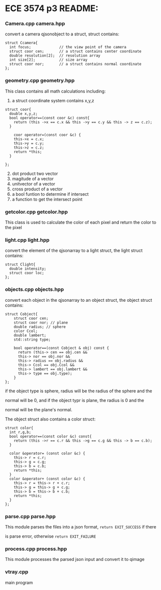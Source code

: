 # ECE 3574 p3 README:

### Camera.cpp camera.hpp

convert a camera qjsonobject to a struct, struct contains:
```
struct Ccamera{
  int focus;             // the view point of the camera
  struct coor cen;       // a struct contains center coordinate
  double resolution[2];  // resolution array
  int size[2];           // size array 
  struct coor nor;       // a struct contains normal coordinate
};
```

### geometry.cpp geometry.hpp

This class contains all math calculations including:
1. a struct coordinate system contains x,y,z
```
struct coor{
  double x,y,z;
  bool operator==(const coor &c) const{
    return (this ->x == c.x && this ->y == c.y && this -> z == c.z);
  }

    coor operator=(const coor &c) {
    this->x = c.x;
    this->y = c.y;
    this->z = c.z;
    return *this;
  }

};
```
2. dot product two vector
3. magitude of a vector
4. unitvector of a vector
5. cross product of a vector
6. a bool funtion to determine if intersect
7. a function to get the intersect point

### getcolor.cpp getcolor.hpp

This class is used to calculate the color of each pixel and return the color to the pixel

### light.cpp light.hpp

convert the element of the qjsonarray to a light struct, the light struct contains:
```
struct Clight{
  double intensity;
  struct coor loc;
};
```

### objects.cpp objects.hpp

convert each object in the qjsonarray to an object struct, the object struct contains:
```
struct Cobject{
    struct coor cen;
    struct coor nor; // plane
    double radius; // sphere
    color Ccol;
    double lambert;
    std::string type;

    bool operator==(const Cobject & obj) const {
      return (this-> cen == obj.cen &&
      this-> nor == obj.nor &&
      this-> radius == obj.radius &&
      this-> Ccol == obj.Ccol &&
      this-> lambert == obj.lambert &&
      this-> type == obj.type);
    }
};
```

if the object type is sphere, radius will be the radius of the sphere and the

normal will be 0, and if the object typr is plane, the radius is 0 and the 

normal will be the plane's normal.

The object struct also contains a color struct:
```
struct color{
  int r,g,b;
  bool operator==(const color &c) const{
    return (this ->r == c.r && this ->g == c.g && this -> b == c.b);
  }

  color &operator= (const color &c) {
    this-> r = c.r;
    this-> g = c.g;
    this-> b = c.b;
    return *this;
  }
  color &operator+ (const color &c) {
    this-> r = this-> r + c.r;
    this-> g = this-> g + c.g;
    this-> b = this-> b + c.b;
    return *this;
  }
};
```

### parse.cpp parse.hpp

This module parses the files into a json format, ```return EXIT_SUCCESS``` if there 

is parse error, otherwise ```return EXIT_FAILURE```

### process.cpp process.hpp

This module processes the parsed json input and convert it to qimage 



### vtray.cpp

main program

